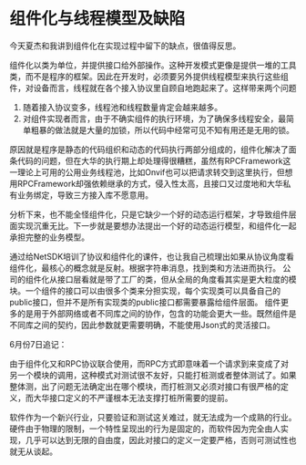 # 组件化与线程模型及缺陷

今天夏杰和我讲到组件化在实现过程中留下的缺点，很值得反思。

组件化以类为单位，并提供接口给外部操作。这种开发模式更像是提供一堆的工具类，而不是程序的框架。因此在开发时，必须要另外提供线程模型来执行这些组件，对设备而言，线程就在各个接入协议里自顾自地跑起来了。这样带来两个问题

1. 随着接入协议变多，线程池和线程数量肯定会越来越多。
2. 对组件实现者而言，由于不确实组件的执行环境，为了确保多线程安全，最简单粗暴的做法就是大量的加锁，所以代码中经常可见不知有用还是无用的锁。

原因就是程序是静态的代码组织和动态的代码执行两部分组成的，组件化解决了面条代码的问题，但在大华的执行期上却处理得很糟糕，虽然有RPCFramework这一理论上可用的公用业务线程池，比如Onvif也可以把请求转交到这里执行，但想用RPCFramework却强依赖继承的方式，侵入性太高，且接口又过度地和大华私有业务绑定，导致三方接入库不愿意用。

分析下来，也不能全怪组件化，只是它缺少一个好的动态运行框架，才导致组件层面实现沉重无比。下一步就是要想办法提出一个好的动态运行模型，和组件化一起承担完整的业务模型。

通过给NetSDK培训了协议和组件化的课件，也让我自己梳理出如果从协议角度看组件化，最核心的概念就是反射。根据字符串消息，找到类和方法进而执行。
公司的组件化从接口层看就是带了工厂的类，但从全局的角度看其实是更大粒度的模块。一个组件的接口可以由很多个类来分担实现，每个实现类可以具备自己的public接口，但并不是所有实现类的public接口都需要暴露给组件层面。
组件更多的是用于外部网络或者不同库之间的协作，包含的功能会更大一些。既然组件是不同库之间的契约，因此参数就更需要明确，不能使用Json式的灵活接口。

6月份7日追记：

由于组件化又和RPC协议联合使用，而RPC方式即意味着一个请求到来变成了对另一个模块的调用，这种模式对测试很不友好，只能打桩测或者整体测试了。如果整体测，出了问题无法确定出在哪个模块，而打桩测又必须对接口有很严格的定义，而大华接口定义的不严谨根本无法支撑打桩所需要的提前。

软件作为一个新兴行业，只要验证和测试这关难过，就无法成为一个成熟的行业。硬件由于物理的限制，一个特性呈现出的行为是固定的，而软件因为完全由人实现，几乎可以达到无限的自由度，因此对接口的定义一定要严格，否则可测试性也就无从谈起。
